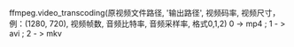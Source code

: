 ffmpeg.video_transcoding(原视频文件路径, '输出路径', 视频码率, 视频尺寸，例：(1280, 720), 视频帧数, 音频比特率, 音频采样率, 格式0,1,2)
0 -> mp4 ; 1 - > avi ; 2 - > mkv
